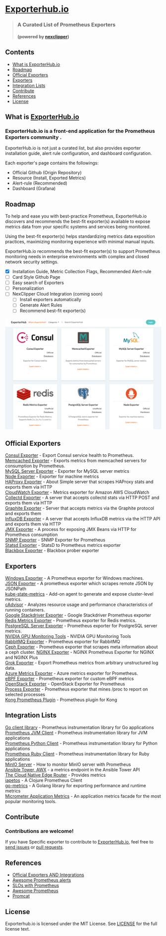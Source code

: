 # [Exporterhub.io](https://exporterhub.io/)
> ### A Curated List of Prometheus Exporters 
> #### (powered by [nexclipper](https://nexclipper.io))

## Contents

- [What is ExporterHub.io](https://github.com/NexClipper/exporterhub.io#what-is-exporterhubio)
- [Roadmap](https://github.com/NexClipper/exporterhub.io#roadmap)
- [Official Exporters](https://github.com/NexClipper/exporterhub.io#official-exporters)
- [Exporters](https://github.com/NexClipper/exporterhub.io#exporters)
- [Integration Lists](https://github.com/NexClipper/exporterhub.io#integration-lists)
- [Contribute](https://github.com/NexClipper/exporterhub.io#contribute)
- [References](https://github.com/NexClipper/exporterhub.io#references)
- [License](https://github.com/NexClipper/exporterhub.io#license)

## What is [ExporterHub.io](https://exporterhub.io/)

### ExporterHub.io is a front-end application for the Prometheus Exporters community .

ExporterHub.io is not just a curated list, but also provides exporter installation guide, alert rule configuration, and dashboard configuration.

Each exporter's page contains the followings:

- Official Github (Origin Repository)
- Resource (Install, Exported Metrics)
- Alert-rule (Recommended)
- Dashboard (Grafana)


## Roadmap

To help and ease you with best-practice Prometheus, ExporterHub.io discovers and recommends the best-fit exporter(s) available to expose metrics data from your specific systems and services being monitored.

Using the best-fit exporter(s) helps standardizing metrics data exposition practices, maximizing monitoring experience with minimal manual inputs.

ExporterHub.io recommends the best-fit exporter(s) to support Prometheus monitoring needs in enterprise environments with complex and closed network security settings.


* [x] Installation Guide, Metric Collection Flags, Recommended Alert-rule
* [ ] Card Style Github Page
* [ ] Easy search of Exporters
* [ ] Personalization
* [ ] NexClipper Cloud Integration (coming soon)
  * [ ] Install exporters automatically
  * [ ] Generate Alert Rules
  * [ ] Recommend best-fit exporter(s)

![exporterhub](./media/exporterhub.png)

## Official Exporters

[Consul Exporter](https://github.com/NexClipper/exporterhub.io/blob/master/lists/consul/index.md) - Export Consul service health to Prometheus.  
[Memcached Exporter](https://github.com/NexClipper/exporterhub.io/blob/master/lists/memcached/index.md) - Exports metrics from memcached servers for consumption by Prometheus.   
[MySQL Server Exporter](https://github.com/NexClipper/exporterhub.io/blob/master/lists/mysql/index.md) - Exporter for MySQL server metrics   
[Node Exporter](https://github.com/NexClipper/exporterhub.io/blob/master/lists/node/index.md) - Exporter for machine metrics   
[HAProxy Exporter](https://github.com/NexClipper/exporterhub.io/blob/master/lists/haproxy/index.md) - About
Simple server that scrapes HAProxy stats and exports them via HTTP   
[CloudWatch Exporter](https://github.com/prometheus/cloudwatch_exporter) - Metrics exporter for Amazon AWS CloudWatch   
[Collectd Exporter](https://github.com/prometheus/collectd_exporter) - A server that accepts collectd stats via HTTP POST and exports them via HTTP   
[Graphite Exporter](https://github.com/prometheus/graphite_exporter) - Server that accepts metrics via the Graphite protocol and exports them   
[InfluxDB Exporter](https://github.com/prometheus/influxdb_exporter) - A server that accepts InfluxDB metrics via the HTTP API and exports them via HTTP  
[JMX Exporter](https://github.com/prometheus/jmx_exporter) - A process for exposing JMX Beans via HTTP for Prometheus consumption   
[SNMP Exporter](https://github.com/prometheus/snmp_exporter) - SNMP Exporter for Prometheus   
[Statsd Exporter](https://github.com/prometheus/statsd_exporter) - StatsD to Prometheus metrics exporter   
[Blackbox Exporter](https://github.com/prometheus/blackbox_exporter) - Blackbox prober exporter   


## Exporters

[Windows Exporter](https://github.com/prometheus-community/windows_exporter) - A Prometheus exporter for Windows machines.    
[JSON Exporter](https://github.com/prometheus-community/json_exporter) - A prometheus exporter which scrapes remote JSON by JSONPath   
[kube-state-metrics](https://github.com/kubernetes/kube-state-metrics) - Add-on agent to generate and expose cluster-level metrics.    
[cAdvisor](https://github.com/google/cadvisor) - Analyzes resource usage and performance characteristics of running containers.   
[Google Stackdriver Exporter](https://github.com/prometheus-community/stackdriver_exporter) - Google Stackdriver Prometheus exporter   
[Redis Metrics Exporter](https://github.com/oliver006/redis_exporter) - Prometheus exporter for Redis metrics.   
[PostgreSQL Server Exporter](https://github.com/wrouesnel/postgres_exporter) - Prometheus exporter for PostgreSQL server metrics.   
[NVIDIA GPU Monitoring Tools](https://github.com/NVIDIA/gpu-monitoring-tools) - NVIDIA GPU Monitoring Tools   
[RabbitMQ Exporter](https://github.com/kbudde/rabbitmq_exporter) - Prometheus exporter for RabbitMQ     
[Ceph Exporter](https://github.com/digitalocean/ceph_exporter) - Prometheus exporter that scrapes meta information about a ceph cluster.
[NGINX Exporter](https://github.com/nginxinc/nginx-prometheus-exporter) - NGINX Prometheus Exporter for NGINX and NGINX Plus   
[Grok Exporter](https://github.com/fstab/grok_exporter) - Export Prometheus metrics from arbitrary unstructured log data.    
[Azure Metrics Exporter](https://github.com/RobustPerception/azure_metrics_exporter) - Azure metrics exporter for Prometheus.   
[eBPF Exporter](https://github.com/cloudflare/ebpf_exporter) - Prometheus exporter for custom eBPF metrics   
[OpenStack Exporter](https://github.com/openstack-exporter/openstack-exporter) - OpenStack Exporter for Prometheus    
[Process Exporter](https://github.com/ncabatoff/process-exporter) - Prometheus exporter that mines /proc to report on selected processes    
[Kong Prometheus Plugin](https://github.com/Kong/kong-plugin-prometheus) - Prometheus plugin for Kong    

## Integration Lists

[Go client library](https://github.com/prometheus/client_golang) - Prometheus instrumentation library for Go applications   
[Prometheus JVM Client](https://github.com/prometheus/client_java) - Prometheus instrumentation library for JVM applications   
[Prometheus Python Client](https://github.com/prometheus/client_python) - Prometheus instrumentation library for Python applications   
[Prometheus Ruby Client](https://github.com/prometheus/client_ruby) - Prometheus instrumentation library for Ruby applications   
[MinIO Server](https://github.com/minio/minio/blob/master/docs/metrics/prometheus/README.md) - How to monitor MinIO server with Prometheus   
[Ansible Tower, AWX](https://docs.ansible.com/ansible-tower/latest/html/administration/metrics.html) - a metrics endpoint in the Ansible Tower API   
[The Cloud Native Edge Router](https://github.com/containous/traefik) - Provides metrics   
[iapetos](https://github.com/clj-commons/iapetos) - A Clojure Prometheus Client   
[go-metrics](https://github.com/armon/go-metrics) - A Golang library for exporting performance and runtime metrics   
[Micrometer Application Metrics](https://micrometer.io/docs/registry/prometheus) - An application metrics facade for the most popular monitoring tools.   

## Contribute
### Contributions are welcome!   
If you have Specific exporter to contribute to [ExporterHub.io](https://exporterhub.io/), feel free to [send issues](https://github.com/NexClipper/exporterhub.io/issues) or [pull requests](https://github.com/NexClipper/exporterhub.io/pulls).  

## References
- [Official Exporters AND Integrations](https://prometheus.io/docs/instrumenting/exporters/)
- [Awesome Prometheus alerts](https://awesome-prometheus-alerts.grep.to/)
- [SLOs with Prometheus](https://promtools.dev/)
- [Awesome Prometheus](https://github.com/roaldnefs/awesome-prometheus)
- [Promcat](https://promcat.io/)


## License
Exporterhub.io is licensed under the MIT License. See [LICENSE](https://github.com/NexClipper/exporterhub.io/blob/master/LICENSE) for the full license text.